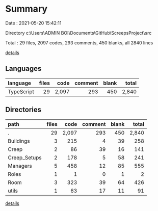 # Summary

Date : 2021-05-20 15:42:11

Directory c:\Users\ADMIN BOI\Documents\GitHub\ScreepsProject\src

Total : 29 files,  2097 codes, 293 comments, 450 blanks, all 2840 lines

[details](details.md)

## Languages
| language | files | code | comment | blank | total |
| :--- | ---: | ---: | ---: | ---: | ---: |
| TypeScript | 29 | 2,097 | 293 | 450 | 2,840 |

## Directories
| path | files | code | comment | blank | total |
| :--- | ---: | ---: | ---: | ---: | ---: |
| . | 29 | 2,097 | 293 | 450 | 2,840 |
| Buildings | 3 | 215 | 4 | 39 | 258 |
| Creep | 2 | 86 | 39 | 16 | 141 |
| Creep_Setups | 2 | 178 | 5 | 58 | 241 |
| Managers | 5 | 458 | 12 | 85 | 555 |
| Roles | 1 | 1 | 0 | 1 | 2 |
| Room | 3 | 323 | 39 | 64 | 426 |
| utils | 1 | 63 | 17 | 11 | 91 |

[details](details.md)